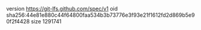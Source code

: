 version https://git-lfs.github.com/spec/v1
oid sha256:44e81e880c44f64800faa534b3b73776e3f93e21f1612fd2d869b5e90f2f4428
size 1291741
